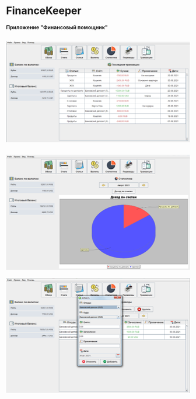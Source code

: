 # FinanceKeeper 
#### Приложение "Финансовый помощник"  

  ![Последние транзакции](screenshots/last_transaction.png)  
  ----------
  ![Диаграмма расходов и доходов](screenshots/diagram.png)  
  ---------- 
  ![Редактирование записей](screenshots/editing.png)
